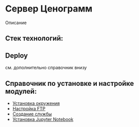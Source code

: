 # Сервер Ценограмм
Описание
## Стек технологий:

## Deploy
см. дополнительно справочник внизу

## Справочник по установке и настройке модулей:
* [Установка окружения](templates/projectExample/server.md)
* [Настройка FTP](templates/projectExample/server.md)
* [Создание службы](templates/projectExample/server.md)
* [Установка Jupyter Notebook](templates/projectExample/server.md)